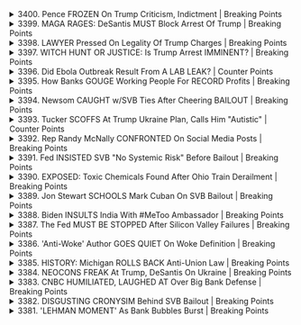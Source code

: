 <details>
<summary>3400. Pence FROZEN On Trump Criticism, Indictment | Breaking Points</summary><br>

<a href="https://www.youtube.com/watch?v=frzLrHruJOY" target="_blank">
    <img src="https://img.youtube.com/vi/frzLrHruJOY/maxresdefault.jpg" 
        alt="[Youtube]" width="200">
</a>

# Pence FROZEN On Trump Criticism, Indictment | Breaking Points


</details>

<details>
<summary>3399. MAGA RAGES: DeSantis MUST Block Arrest Of Trump | Breaking Points</summary><br>

<a href="https://www.youtube.com/watch?v=QfHVLBOccnA" target="_blank">
    <img src="https://img.youtube.com/vi/QfHVLBOccnA/maxresdefault.jpg" 
        alt="[Youtube]" width="200">
</a>

# MAGA RAGES: DeSantis MUST Block Arrest Of Trump | Breaking Points


</details>

<details>
<summary>3398. LAWYER Pressed On Legality Of Trump Charges | Breaking Points</summary><br>

<a href="https://www.youtube.com/watch?v=5ss40alJ3is" target="_blank">
    <img src="https://img.youtube.com/vi/5ss40alJ3is/maxresdefault.jpg" 
        alt="[Youtube]" width="200">
</a>

# LAWYER Pressed On Legality Of Trump Charges | Breaking Points


</details>

<details>
<summary>3397. WITCH HUNT OR JUSTICE: Is Trump Arrest IMMINENT? | Breaking Points</summary><br>

<a href="https://www.youtube.com/watch?v=oNqZ7svFl-4" target="_blank">
    <img src="https://img.youtube.com/vi/oNqZ7svFl-4/maxresdefault.jpg" 
        alt="[Youtube]" width="200">
</a>

# WITCH HUNT OR JUSTICE: Is Trump Arrest IMMINENT? | Breaking Points


</details>

<details>
<summary>3396. Did Ebola Outbreak Result From A LAB LEAK? | Counter Points</summary><br>

<a href="https://www.youtube.com/watch?v=u32u0UA1vqY" target="_blank">
    <img src="https://img.youtube.com/vi/u32u0UA1vqY/maxresdefault.jpg" 
        alt="[Youtube]" width="200">
</a>

# Did Ebola Outbreak Result From A LAB LEAK? | Counter Points


</details>

<details>
<summary>3395. How Banks GOUGE Working People For RECORD Profits | Breaking Points</summary><br>

<a href="https://www.youtube.com/watch?v=_XE93KrF1yM" target="_blank">
    <img src="https://img.youtube.com/vi/_XE93KrF1yM/maxresdefault.jpg" 
        alt="[Youtube]" width="200">
</a>

# How Banks GOUGE Working People For RECORD Profits | Breaking Points


</details>

<details>
<summary>3394. Newsom CAUGHT w/SVB Ties After Cheering BAILOUT | Breaking Points</summary><br>

<a href="https://www.youtube.com/watch?v=Ez7TY_MBjiQ" target="_blank">
    <img src="https://img.youtube.com/vi/Ez7TY_MBjiQ/maxresdefault.jpg" 
        alt="[Youtube]" width="200">
</a>

# Newsom CAUGHT w/SVB Ties After Cheering BAILOUT | Breaking Points


</details>

<details>
<summary>3393. Tucker SCOFFS At Trump Ukraine Plan, Calls Him "Autistic" | Counter Points</summary><br>

<a href="https://www.youtube.com/watch?v=8616siTjzpQ" target="_blank">
    <img src="https://img.youtube.com/vi/8616siTjzpQ/maxresdefault.jpg" 
        alt="[Youtube]" width="200">
</a>

# Tucker SCOFFS At Trump Ukraine Plan, Calls Him "Autistic" | Counter Points


</details>

<details>
<summary>3392. Rep Randy McNally CONFRONTED On Social Media Posts | Breaking Points</summary><br>

<a href="https://www.youtube.com/watch?v=6t3cyHCl3-Y" target="_blank">
    <img src="https://img.youtube.com/vi/6t3cyHCl3-Y/maxresdefault.jpg" 
        alt="[Youtube]" width="200">
</a>

# Rep Randy McNally CONFRONTED On Social Media Posts | Breaking Points


</details>

<details>
<summary>3391. Fed INSISTED SVB "No Systemic Risk" Before Bailout | Breaking Points</summary><br>

<a href="https://www.youtube.com/watch?v=0WjPxGO4LkM" target="_blank">
    <img src="https://img.youtube.com/vi/0WjPxGO4LkM/maxresdefault.jpg" 
        alt="[Youtube]" width="200">
</a>

# Fed INSISTED SVB "No Systemic Risk" Before Bailout | Breaking Points


</details>

<details>
<summary>3390. EXPOSED: Toxic Chemicals Found After Ohio Train Derailment | Breaking Points</summary><br>

<a href="https://www.youtube.com/watch?v=_K4aWnVpQWI" target="_blank">
    <img src="https://img.youtube.com/vi/_K4aWnVpQWI/maxresdefault.jpg" 
        alt="[Youtube]" width="200">
</a>

# EXPOSED: Toxic Chemicals Found After Ohio Train Derailment | Breaking Points


</details>

<details>
<summary>3389. Jon Stewart SCHOOLS Mark Cuban On SVB Bailout | Breaking Points</summary><br>

<a href="https://www.youtube.com/watch?v=T56CI0aqlVk" target="_blank">
    <img src="https://img.youtube.com/vi/T56CI0aqlVk/maxresdefault.jpg" 
        alt="[Youtube]" width="200">
</a>

# Jon Stewart SCHOOLS Mark Cuban On SVB Bailout | Breaking Points


</details>

<details>
<summary>3388. Biden INSULTS India With #MeToo Ambassador | Breaking Points</summary><br>

<a href="https://www.youtube.com/watch?v=r4RgaXImhfc" target="_blank">
    <img src="https://img.youtube.com/vi/r4RgaXImhfc/maxresdefault.jpg" 
        alt="[Youtube]" width="200">
</a>

# Biden INSULTS India With #MeToo Ambassador | Breaking Points


</details>

<details>
<summary>3387. The Fed MUST BE STOPPED After Silicon Valley Failures | Breaking Points</summary><br>

<a href="https://www.youtube.com/watch?v=FNQk0LKZptk" target="_blank">
    <img src="https://img.youtube.com/vi/FNQk0LKZptk/maxresdefault.jpg" 
        alt="[Youtube]" width="200">
</a>

# The Fed MUST BE STOPPED After Silicon Valley Failures | Breaking Points


</details>

<details>
<summary>3386. 'Anti-Woke' Author GOES QUIET On Woke Definition | Breaking Points</summary><br>

<a href="https://www.youtube.com/watch?v=bR1TcdGnlh8" target="_blank">
    <img src="https://img.youtube.com/vi/bR1TcdGnlh8/maxresdefault.jpg" 
        alt="[Youtube]" width="200">
</a>

# 'Anti-Woke' Author GOES QUIET On Woke Definition | Breaking Points


</details>

<details>
<summary>3385. HISTORY: Michigan ROLLS BACK Anti-Union Law | Breaking Points</summary><br>

<a href="https://www.youtube.com/watch?v=-HEOkH5Bswk" target="_blank">
    <img src="https://img.youtube.com/vi/-HEOkH5Bswk/maxresdefault.jpg" 
        alt="[Youtube]" width="200">
</a>

# HISTORY: Michigan ROLLS BACK Anti-Union Law | Breaking Points


</details>

<details>
<summary>3384. NEOCONS FREAK At Trump, DeSantis On Ukraine | Breaking Points</summary><br>

<a href="https://www.youtube.com/watch?v=YiCCaNRNvfc" target="_blank">
    <img src="https://img.youtube.com/vi/YiCCaNRNvfc/maxresdefault.jpg" 
        alt="[Youtube]" width="200">
</a>

# NEOCONS FREAK At Trump, DeSantis On Ukraine | Breaking Points


</details>

<details>
<summary>3383. CNBC HUMILIATED, LAUGHED AT Over Big Bank Defense | Breaking Points</summary><br>

<a href="https://www.youtube.com/watch?v=KaJRM2H0yuE" target="_blank">
    <img src="https://img.youtube.com/vi/KaJRM2H0yuE/maxresdefault.jpg" 
        alt="[Youtube]" width="200">
</a>

# CNBC HUMILIATED, LAUGHED AT Over Big Bank Defense | Breaking Points


</details>

<details>
<summary>3382. DISGUSTING CRONYSIM Behind SVB Bailout | Breaking Points</summary><br>

<a href="https://www.youtube.com/watch?v=RwPNHUoxhtY" target="_blank">
    <img src="https://img.youtube.com/vi/RwPNHUoxhtY/maxresdefault.jpg" 
        alt="[Youtube]" width="200">
</a>

# DISGUSTING CRONYSIM Behind SVB Bailout | Breaking Points


</details>

<details>
<summary>3381. 'LEHMAN MOMENT' As Bank Bubbles Burst | Breaking Points</summary><br>

<a href="https://www.youtube.com/watch?v=j7sarqpy5MU" target="_blank">
    <img src="https://img.youtube.com/vi/j7sarqpy5MU/maxresdefault.jpg" 
        alt="[Youtube]" width="200">
</a>

# 'LEHMAN MOMENT' As Bank Bubbles Burst | Breaking Points


</details>

